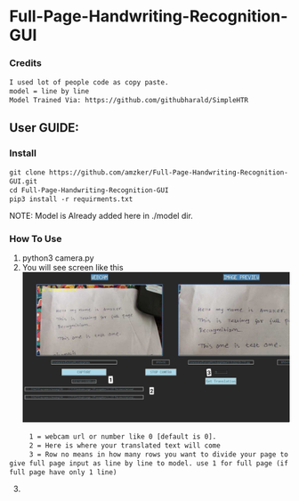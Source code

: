 # Full-Page-Handwriting-Recognition-GUI

### Credits 
```
I used lot of people code as copy paste.
model = line by line 
Model Trained Via: https://github.com/githubharald/SimpleHTR
```
## User GUIDE:
### Install

```
git clone https://github.com/amzker/Full-Page-Handwriting-Recognition-GUI.git
cd Full-Page-Handwriting-Recognition-GUI
pip3 install -r requirments.txt
```
NOTE: Model is Already added here in ./model dir.

### How To Use
1. python3 camera.py
2. You will see screen like this 
 ![DASHBOARD](gitImg/dashboard.jpg)
 ```where:
      1 = webcam url or number like 0 [default is 0].
      2 = Here is where your translated text will come 
      3 = Row no means in how many rows you want to divide your page to give full page input as line by line to model. use 1 for full page (if full page have only 1 line)
```
3. 
